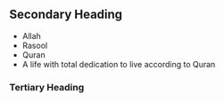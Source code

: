 ## Secondary Heading

* Allah
* Rasool
* Quran
* A life with total dedication to live according to Quran

### Tertiary Heading
